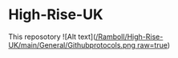 # High-Rise-UK
This reposotory 
![Alt text]([/Ramboll/High-Rise-UK/main/General/Githubprotocols.png raw=true](https://raw.githubusercontent.com/Ramboll/High-Rise-UK/main/General/Githubprotocols.png))
